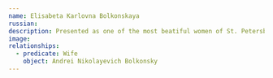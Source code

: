 ```yaml
---
name: Elisabeta Karlovna Bolkonskaya
russian: 
description: Presented as one of the most beatiful women of St. Petersburg, Lisa (or Lise) is Prince Andrei Bolkonsky’s wife. She's described as having a lightly hairy and short upper lip, which somehow adds to her distinctive beauty. She has a warm and bright smile and very white teeth. Everyone refers to her as the ‘little princess’ and ‘enjoyed seeing this lovely young creature so full of life and gaiety, soon to become a mother and bearing her burden so lightly’. The only person who seems not to be enamoured of the little princess is her husband, ‘the face of his pretty little wife was apparently the one that bored him most. With a grimace that distorted his handsome countenance he turned away from her’.
image: 
relationships:
  - predicate: Wife
    object: Andrei Nikolayevich Bolkonsky
---
```


